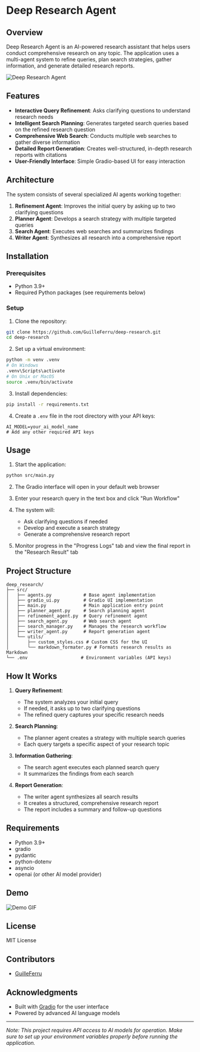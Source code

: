 # Deep Research Agent

## Overview

Deep Research Agent is an AI-powered research assistant that helps users conduct comprehensive research on any topic. The application uses a multi-agent system to refine queries, plan search strategies, gather information, and generate detailed research reports.

![Deep Research Agent](https://github.com/GuilleFerru/assets/raw/main/deep_research_banner.png)

## Features

- **Interactive Query Refinement**: Asks clarifying questions to understand research needs
- **Intelligent Search Planning**: Generates targeted search queries based on the refined research question
- **Comprehensive Web Search**: Conducts multiple web searches to gather diverse information
- **Detailed Report Generation**: Creates well-structured, in-depth research reports with citations
- **User-Friendly Interface**: Simple Gradio-based UI for easy interaction

## Architecture

The system consists of several specialized AI agents working together:

1. **Refinement Agent**: Improves the initial query by asking up to two clarifying questions
2. **Planner Agent**: Develops a search strategy with multiple targeted queries
3. **Search Agent**: Executes web searches and summarizes findings
4. **Writer Agent**: Synthesizes all research into a comprehensive report

## Installation

### Prerequisites
- Python 3.9+
- Required Python packages (see requirements below)

### Setup

1. Clone the repository:
```bash
git clone https://github.com/GuilleFerru/deep-research.git
cd deep-research
```

2. Set up a virtual environment:
```bash
python -m venv .venv
# On Windows
.venv\Scripts\activate
# On Unix or MacOS
source .venv/bin/activate
```

3. Install dependencies:
```bash
pip install -r requirements.txt
```

4. Create a `.env` file in the root directory with your API keys:
```
AI_MODEL=your_ai_model_name
# Add any other required API keys
```

## Usage

1. Start the application:
```bash
python src/main.py
```

2. The Gradio interface will open in your default web browser

3. Enter your research query in the text box and click "Run Workflow"

4. The system will:
   - Ask clarifying questions if needed
   - Develop and execute a search strategy
   - Generate a comprehensive research report

5. Monitor progress in the "Progress Logs" tab and view the final report in the "Research Result" tab

## Project Structure

```
deep_research/
├── src/
│   ├── agents.py            # Base agent implementation
│   ├── gradio_ui.py         # Gradio UI implementation
│   ├── main.py              # Main application entry point
│   ├── planner_agent.py     # Search planning agent
│   ├── refinement_agent.py  # Query refinement agent
│   ├── search_agent.py      # Web search agent
│   ├── search_manager.py    # Manages the research workflow
│   ├── writer_agent.py      # Report generation agent
│   └── utils/
│       ├── custom_styles.css # Custom CSS for the UI
│       └── markdown_formater.py # Formats research results as Markdown
└── .env                    # Environment variables (API keys)
```

## How It Works

1. **Query Refinement**:
   - The system analyzes your initial query
   - If needed, it asks up to two clarifying questions
   - The refined query captures your specific research needs

2. **Search Planning**:
   - The planner agent creates a strategy with multiple search queries
   - Each query targets a specific aspect of your research topic

3. **Information Gathering**:
   - The search agent executes each planned search query
   - It summarizes the findings from each search

4. **Report Generation**:
   - The writer agent synthesizes all search results
   - It creates a structured, comprehensive research report
   - The report includes a summary and follow-up questions

## Requirements

- Python 3.9+
- gradio
- pydantic
- python-dotenv
- asyncio
- openai (or other AI model provider)

## Demo

![Demo GIF](https://github.com/GuilleFerru/assets/raw/main/deep_research_demo.gif)

## License

MIT License

## Contributors

- [GuilleFerru](https://github.com/GuilleFerru)

## Acknowledgments

- Built with [Gradio](https://www.gradio.app/) for the user interface
- Powered by advanced AI language models

---

*Note: This project requires API access to AI models for operation. Make sure to set up your environment variables properly before running the application.*

